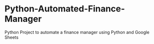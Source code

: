 # Python-Automated-Finance-Manager

Python Project to automate a finance manager using Python and Google Sheets
